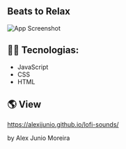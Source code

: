 ## Beats to Relax


![App Screenshot](https://github.com/AlexJjunio/lofi-sounds/blob/main/beats-to-relax.gif)



## 👨‍💻 Tecnologias:

- JavaScript
- CSS
- HTML

## 🌎 View
https://alexjjunio.github.io/lofi-sounds/

by Alex Junio Moreira

